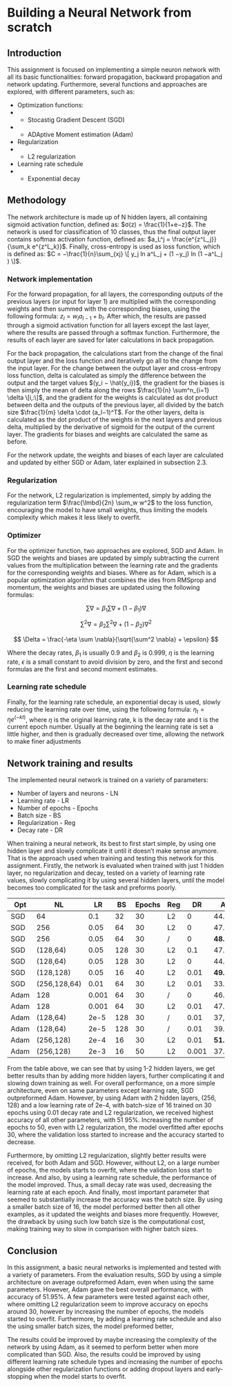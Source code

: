 # Building a Neural Network from scratch

## Introduction
This assignment is focused on implementing a simple neuron network with all its basic functionalities: forward propagation, backward propagation and network updating. Furthermore, several functions and approaches are explored, with different parameters, such as:

* Optimization functions:
* * Stocastig Gradient Descent (SGD)
* * ADAptive Moment estimation (Adam)
* Regularization
* * L2 regularization
* Learning rate schedule
* * Exponential decay

## Methodology
The network architecture is made up of N hidden layers, all containing sigmoid activation function, defined as:
$σ(z) = \frac{1}{1+e−z}$. The network is used for classification of 10 classes, thus the final output layer contains softmax activation function, defined as: $a_L^j = \frac{e^{z^L_j}}{\sum_k e^{z^L_k}}$. Finally, cross-entropy is used as loss function, which is defined as: $C = −\frac{1}{n}\sum_{xj} \[ y_j ln a^L_j + (1 −y_j) ln (1 −a^L_j ) \]$.

### Network implementation
For the forward propagation, for all layers, the corresponding outputs of the previous layers (or input for layer 1) are multiplied with the corresponding weights and then summed with the corresponding biases, using the following formula: $z_l = w_la_{l−1} + b_l$. After which, the results are passed through a sigmoid activation function for all layers except the last layer, where the results are passed through a softmax function. Furthermore, the results of each layer are saved for later calculations in back propagation.

For the back propagation, the calculations start from the change of the final output layer and the loss function and iteratively go all to the change from the input layer. For the change between the output layer and cross-entropy loss function, delta is calculated as simply the difference between the output and the target values $(y_i − \hat{y_i})$, the gradient for the biases is then simply the mean of delta along the rows $\frac{1}{n} \sum^n_{i=1} \delta \[i,:\]$, and the gradient for the weights is calculated as dot product between delta and the outputs of the previous layer, all divided by the batch size $\frac{1}{m} \delta \cdot (a_l−1)^T$. For the other layers, delta is calculated as the dot product of the weights in the next layers and previous delta, multiplied by the derivative of sigmoid for the output of the current layer. The gradients for biases and weights are calculated the same as before.

For the network update, the weights and biases of each layer are calculated and updated by either SGD or Adam, later explained in subsection 2.3.

### Regularization
For the network, L2 regularization is implemented, simply by adding the regularization term $\frac{\lmbd}{2n} \sum_w w^2$ to the loss function, encouraging the model to have small weights, thus limiting the models complexity which makes it less likely to overfit.

### Optimizer
For the optimizer function, two approaches are explored, SGD and Adam. In SGD the weights and biases are updated by simply subtracting the current values from the multiplication between the learning rate and the gradients for the corresponding weights and biases. Where as for Adam, which is a popular optimization algorithm that combines the ides from RMSprop and momentum, the weights and biases are updated using the following formulas:

$$ \sum \nabla = \beta_1 \sum \nabla + (1 - \beta_1) \nabla $$

$$ \sum^2 \nabla = \beta_2 \sum^2 \nabla + (1 - \beta_2) \nabla^2 $$

$$ \Delta = \frac{-\eta \sum \nabla}{\sqrt{\sum^2 \nabla} + \epsilon} $$


Where the decay rates, $\beta_1$ is usually 0.9 and $\beta_2$ is 0.999, $\eta$ is the learning rate, $\epsilon$ is a small constant to avoid division by zero, and the first and second formulas are the first and second moment estimates.

### Learning rate schedule
Finally, for the learning rate schedule, an exponential decay is used, slowly reducing the learning rate over time, using the following formula: $\eta_t = \eta e^{(−kt)}$, where $\eta$ is the original learning rate, k is the decay rate and t is the current epoch number. Usually at the beginning the learning rate is set a little higher, and then is gradually decreased over time, allowing the network to make finer adjustments

## Network training and results
The implemented neural network is trained on a variety of parameters:
* Number of layers and neurons - LN
* Learning rate - LR
* Number of epochs - Epochs
* Batch size - BS
* Regularization - Reg
* Decay rate - DR

When training a neural network, its best to first start simple, by using one hidden layer and slowly complicate it until it doesn’t make sense anymore. That is the approach used when training and testing this network for this assignment. Firstly, the network is evaluated when trained with just 1 hidden layer, no regularization and decay, tested on a variety of learning rate values, slowly complicating it by using several hidden layers, until the model becomes too complicated for the task and preforms poorly.

| Opt  | NL          | LR   | BS  | Epochs | Reg| DR  | Acc  |
|------|-------------|------|-----|--------|----|-----|------|
| SGD  | 64          | 0.1  | 32  | 30     | L2 | 0   |44.66%|
| SGD  | 256         | 0.05 | 64  | 30     | L2 | 0   |47.79%|
| SGD  | 256         | 0.05 | 64  | 30     | /  | 0   |**48.25%**|
| SGD  | (128,64)    | 0.05 | 128 | 30     | L2 | 0.1 |47.78%|
| SGD  | (128,64)    | 0.05 | 128 | 30     | L2 | 0   |44.92%|
| SGD  | (128,128)   | 0.05 | 16  | 40     | L2 | 0.01|**49.51%**|
| SGD  | (256,128,64)| 0.01 | 64  | 30     | L2 | 0.01|33.37%|
| Adam | 128         |0.001 | 64  | 30     | /  | 0   |46.77%|
| Adam | 128         |0.001 | 64  | 30     | L2 | 0.01|47.04%|
| Adam | (128,64)    | 2e-5 | 128 | 30     | /  | 0.01|37,47%|
| Adam | (128,64)    | 2e-5 | 128 | 30     | /  | 0.01|39.61%|
| Adam | (256,128)   | 2e-4 | 16  | 30     | L2 | 0.01|**51.95%**|
| Adam | (256,128)   | 2e-3 | 16  | 50     | L2 |0.001|37.87%|


From the table above, we can see that by using 1-2 hidden layers, we get better results than by adding more hidden layers, further complicating it and slowing down training as well. For overall performance, on a more simple architecture, even on same parameters except learning rate, SGD outpreformed Adam. However, by using Adam with 2 hidden layers, (256, 128) and a low learning rate of 2e-4, with batch-size of 16 trained on 30 epochs using 0.01 decay rate and L2 regularization, we received highest accuracy of all other parameters, with 51 95%. Increasing the number of epochs to 50, even with L2 regularization, the model overfitted after epochs 30, where the validation loss started to increase and the accuracy started to decrease.

Furthermore, by omitting L2 regularization, slightly better results were received, for both Adam and SGD. However, without L2, on a large number of epochs, the models starts to overfit, where the validation loss start to increase. And also, by using a learning rate schedule, the performance of the model improved. Thus, a small decay rate was used, decreasing the learning rate at each epoch. And finally, most important parameter that seemed to substantially increase the accuracy was the batch size. By using a smaller batch size of 16, the model performed better then all other examples, as it updated the weights and biases more frequently. However, the drawback by using such low batch size is the computational cost, making training way to slow in comparison with higher batch sizes.

## Conclusion

In this assignment, a basic neural networks is implemented and tested with a variety of parameters. From the evaluation results, SGD by using a simple architecture on average outpreformed Adam, even when using the same parameters.
However, Adam gave the best overall performance, with accuracy of 51.95%. A few parameters were tested against each other, where omitting L2 regularization seem to improve accuracy on epochs around 30, however by increasing the number of epochs, the models started to overfit. Furthermore, by adding a learning rate schedule and also the using smaller batch sizes, the model preformed better,

The results could be improved by maybe increasing the complexity of the network by using Adam, as it seemed to perform better when more complicated than SGD. Also, the results could be improved by using different learning rate schedule types and increasing the number of epochs alongside other regularization functions or adding dropout layers and early-stopping when the model starts to overfit.

